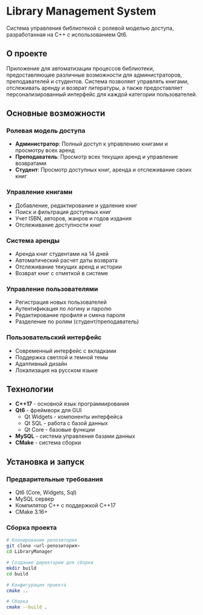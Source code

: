 # Library Management System

Система управления библиотекой с ролевой моделью доступа, разработанная на C++ с использованием Qt6.

## О проекте

Приложение для автоматизации процессов библиотеки, предоставляющее различные возможности для администраторов, преподавателей и студентов. Система позволяет управлять книгами, отслеживать аренду и возврат литературы, а также предоставляет персонализированный интерфейс для каждой категории пользователей.

## Основные возможности

### Ролевая модель доступа

- **Администратор**: Полный доступ к управлению книгами и просмотру всех аренд
- **Преподаватель**: Просмотр всех текущих аренд и управление возвратами
- **Студент**: Просмотр доступных книг, аренда и отслеживание своих книг

### Управление книгами

- Добавление, редактирование и удаление книг
- Поиск и фильтрация доступных книг
- Учет ISBN, авторов, жанров и годов издания
- Отслеживание доступности книг

### Система аренды

- Аренда книг студентами на 14 дней
- Автоматический расчет даты возврата
- Отслеживание текущих аренд и истории
- Возврат книг с отметкой в системе

### Управление пользователями

- Регистрация новых пользователей
- Аутентификация по логину и паролю
- Редактирование профиля и смена пароля
- Разделение по ролям (студент/преподаватель)

###  Пользовательский интерфейс

- Современный интерфейс с вкладками
- Поддержка светлой и темной темы
- Адаптивный дизайн
- Локализация на русском языке

##  Технологии

- **C++17** - основной язык программирования
- **Qt6** - фреймворк для GUI
  - Qt Widgets - компоненты интерфейса
  - Qt SQL - работа с базой данных
  - Qt Core - базовые функции
- **MySQL** - система управления базами данных
- **CMake** - система сборки

## Установка и запуск

### Предварительные требования

- Qt6 (Core, Widgets, Sql)
- MySQL сервер
- Компилятор C++ с поддержкой C++17
- CMake 3.16+

### Сборка проекта

```bash
# Клонирование репозитория
git clone <url-репозитория>
cd LibraryManager

# Создание директории для сборки
mkdir build
cd build

# Конфигурация проекта
cmake ..

# Сборка
cmake --build .
